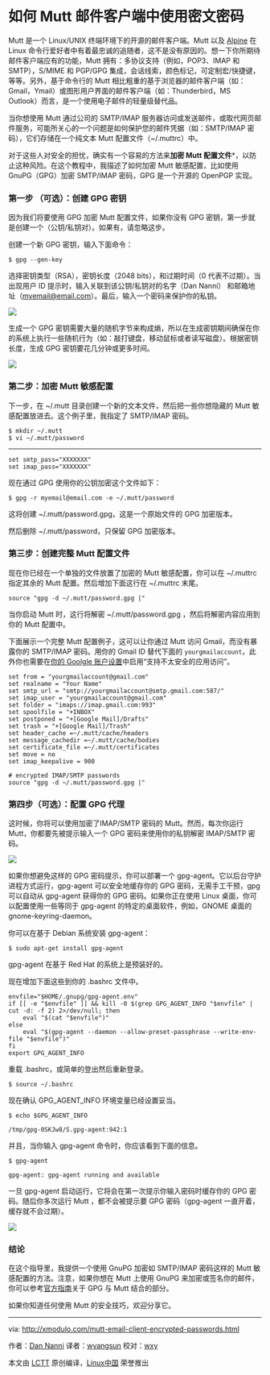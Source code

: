 如何 Mutt 邮件客户端中使用密文密码
================================================================================
Mutt 是一个 Linux/UNIX 终端环境下的开源的邮件客户端。Mutt 以及 [Alpine][1] 在 Linux 命令行爱好者中有着最忠诚的追随者，这不是没有原因的。想一下你所期待邮件客户端应有的功能，Mutt 拥有：多协议支持（例如，POP3、IMAP 和 SMTP），S/MIME 和 PGP/GPG 集成，会话线索，颜色标记，可定制宏/快捷键，等等。另外，基于命令行的 Mutt 相比粗重的基于浏览器的邮件客户端（如：Gmail，Ymail）或图形用户界面的邮件客户端（如：Thunderbird，MS Outlook）而言，是一个使用电子邮件的轻量级替代品。

当你想使用 Mutt 通过公司的 SMTP/IMAP 服务器访问或发送邮件，或取代网页邮件服务，可能所关心的一个问题是如何保护您的邮件凭据（如：SMTP/IMAP 密码），它们存储在一个纯文本 Mutt 配置文件（~/.muttrc）中。

对于这些人对安全的担忧，确实有一个容易的方法来**加密 Mutt 配置文件***，以防止这种风险。在这个教程中，我描述了如何加密 Mutt 敏感配置，比如使用 GnuPG（GPG）加密 SMTP/IMAP 密码，GPG 是一个开源的 OpenPGP 实现。

### 第一步 （可选）：创建 GPG 密钥  ###

因为我们将要使用 GPG 加密 Mutt 配置文件，如果你没有 GPG 密钥，第一步就是创建一个（公钥/私钥对）。如果有，请忽略这步。

创建一个新 GPG 密钥，输入下面命令：

    $ gpg --gen-key

选择密钥类型（RSA），密钥长度（2048 bits），和过期时间（0 代表不过期）。当出现用户 ID 提示时，输入关联到该公钥/私钥对的名字（Dan Nanni） 和邮箱地址（myemail@email.com）。最后，输入一个密码来保护你的私钥。

![](https://c2.staticflickr.com/6/5726/22808727824_7735f11157_c.jpg)

生成一个 GPG 密钥需要大量的随机字节来构成熵，所以在生成密钥期间确保在你的系统上执行一些随机行为（如：敲打键盘，移动鼠标或者读写磁盘）。根据密钥长度，生成 GPG 密钥要花几分钟或更多时间。

![](https://c1.staticflickr.com/1/644/23328597612_6ac5a29944_c.jpg)

### 第二步：加密 Mutt 敏感配置 ###

下一步，在 ~/.mutt 目录创建一个新的文本文件，然后把一些你想隐藏的 Mutt 敏感配置放进去。这个例子里，我指定了 SMTP/IMAP 密码。

    $ mkdir ~/.mutt
    $ vi ~/.mutt/password

----------

    set smtp_pass="XXXXXXX"
    set imap_pass="XXXXXXX"

现在通过 GPG 使用你的公钥加密这个文件如下：

    $ gpg -r myemail@email.com -e ~/.mutt/password

这将创建 ~/.mutt/password.gpg，这是一个原始文件的 GPG 加密版本。

然后删除 ~/.mutt/password，只保留 GPG 加密版本。

### 第三步：创建完整 Mutt 配置文件  ###

现在你已经在一个单独的文件放置了加密的 Mutt 敏感配置，你可以在 ~/.muttrc 指定其余的 Mutt 配置。然后增加下面这行在 ~/.muttrc 末尾。

    source "gpg -d ~/.mutt/password.gpg |"

当你启动 Mutt 时，这行将解密 ~/.mutt/password.gpg ，然后将解密内容应用到你的 Mutt 配置中。

下面展示一个完整 Mutt 配置例子，这可以让你通过 Mutt 访问 Gmail，而没有暴露你的 SMTP/IMAP 密码。用你的 Gmail ID 替代下面的 `yourgmailaccount`，此外你也需要在[你的 Goolgle 账户设置][3]中启用“支持不太安全的应用访问”。

    set from = "yourgmailaccount@gmail.com"
    set realname = "Your Name"
    set smtp_url = "smtp://yourgmailaccount@smtp.gmail.com:587/"
    set imap_user = "yourgmailaccount@gmail.com"
    set folder = "imaps://imap.gmail.com:993"
    set spoolfile = "+INBOX"
    set postponed = "+[Google Mail]/Drafts"
    set trash = "+[Google Mail]/Trash"
    set header_cache =~/.mutt/cache/headers
    set message_cachedir =~/.mutt/cache/bodies
    set certificate_file =~/.mutt/certificates
    set move = no
    set imap_keepalive = 900
     
    # encrypted IMAP/SMTP passwords
    source "gpg -d ~/.mutt/password.gpg |"

### 第四步（可选）：配置 GPG 代理  ###

这时候，你将可以使用加密了IMAP/SMTP 密码的 Mutt。然而，每次你运行 Mutt，你都要先被提示输入一个 GPG 密码来使用你的私钥解密 IMAP/SMTP 密码。

![](https://c2.staticflickr.com/6/5667/23437064775_20c874940f_c.jpg)

如果你想避免这样的 GPG 密码提示，你可以部署一个 gpg-agent。它以后台守护进程方式运行，gpg-agent 可以安全地缓存你的 GPG 密码，无需手工干预，gpg 可以自动从 gpg-agent 获得你的 GPG 密码。如果你正在使用 Linux 桌面，你可以配置使用一些等同于 gpg-agent 的特定的桌面软件，例如，GNOME 桌面的 gnome-keyring-daemon。

你可以在基于 Debian 系统安装 gpg-agent：
    
	$ sudo apt-get install gpg-agent

gpg-agent 在基于 Red Hat 的系统上是预装好的。

现在增加下面这些到你的 .bashrc 文件中。

    envfile="$HOME/.gnupg/gpg-agent.env"
    if [[ -e "$envfile" ]] && kill -0 $(grep GPG_AGENT_INFO "$envfile" | cut -d: -f 2) 2>/dev/null; then
        eval "$(cat "$envfile")"
    else
        eval "$(gpg-agent --daemon --allow-preset-passphrase --write-env-file "$envfile")"
    fi
    export GPG_AGENT_INFO

重载 .bashrc，或简单的登出然后重新登录。

    $ source ~/.bashrc

现在确认 GPG_AGENT_INFO 环境变量已经设置妥当。

    $ echo $GPG_AGENT_INFO

    /tmp/gpg-0SKJw8/S.gpg-agent:942:1

并且，当你输入 gpg-agent 命令时，你应该看到下面的信息。

    $ gpg-agent

    gpg-agent: gpg-agent running and available

一旦 gpg-agent 启动运行，它将会在第一次提示你输入密码时缓存你的 GPG 密码。随后你多次运行 Mutt ，都不会被提示要 GPG 密码（gpg-agent 一直开着，缓存就不会过期）。

![](https://c1.staticflickr.com/1/664/22809928093_3be57698ce_c.jpg)

### 结论 ###

在这个指导里，我提供一个使用 GnuPG 加密如 SMTP/IMAP 密码这样的 Mutt 敏感配置的方法。注意，如果你想在 Mutt 上使用 GnuPG 来加密或签名你的邮件，你可以参考[官方指南][2]关于 GPG 与 Mutt 结合的部分。

如果你知道任何使用 Mutt 的安全技巧，欢迎分享它。

--------------------------------------------------------------------------------

via: http://xmodulo.com/mutt-email-client-encrypted-passwords.html

作者：[Dan Nanni][a]
译者：[wyangsun](https://github.com/wyangsun)
校对：[wxy](https://github.com/wxy)

本文由 [LCTT](https://github.com/LCTT/TranslateProject) 原创编译，[Linux中国](https://linux.cn/) 荣誉推出

[a]:http://xmodulo.com/author/nanni
[1]:http://xmodulo.com/gmail-command-line-linux-alpine.html
[2]:http://dev.mutt.org/trac/wiki/MuttGuide/UseGPG
[3]:https://www.google.com/settings/u/1/security